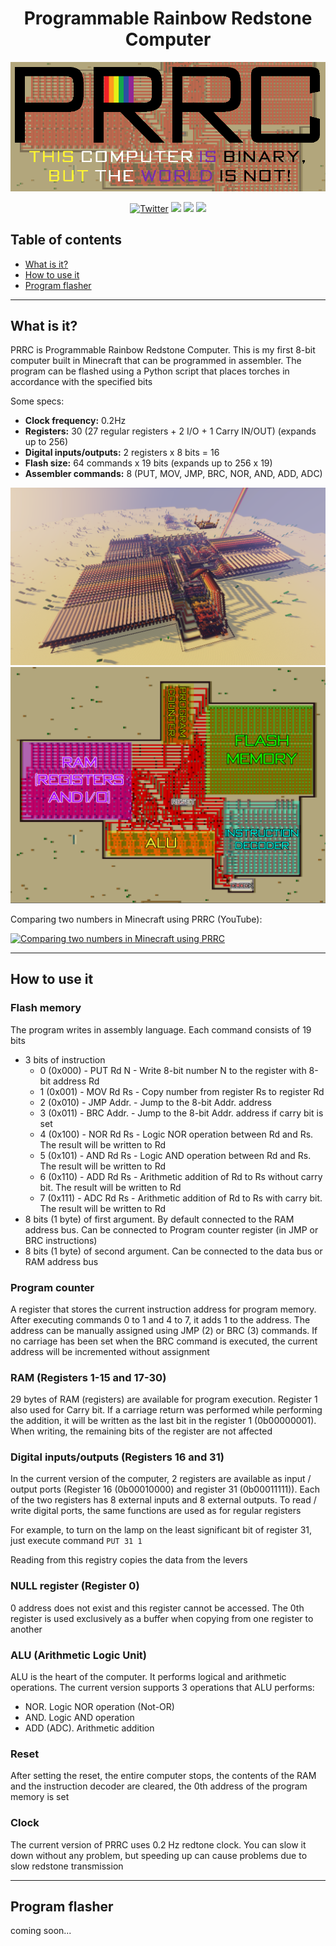 <h1 align="center">Programmable Rainbow Redstone Computer</h1>

<p align="center">
    <img src="LOGO.png" >
</p>

<div style="width:100%;text-align:center;">
    <p align="center">
        <a href="https://twitter.com/fern_hertz"><img alt="Twitter" src="https://img.shields.io/twitter/url?label=My%20twitter&style=social&url=https%3A%2F%2Ftwitter.com%2Ffern_hertz" ></a>
        <a href="https://youtu.be/6nqyTfuWk78"><img src="https://img.shields.io/badge/YouTube-PRRC%20Intro-red" ></a>
        <a href="https://github.com/XxOinvizioNxX/PRRC/stargazers"><img src="https://img.shields.io/github/stars/XxOinvizioNxX/PRRC" ></a>
        <a href="https://github.com/XxOinvizioNxX/PRRC/releases"><img src="https://img.shields.io/badge/download_map-1.12.2-informational?logo=Github&color=purple" ></a>
    </p>
</div>

## Table of contents

- [What is it?](#what-is-it)
- [How to use it](#how-to-use-it)
- [Program flasher](#program-flasher)

----------

## What is it?

PRRC is Programmable Rainbow Redstone Computer. This is my first 8-bit computer built in Minecraft that can be programmed in assembler. The program can be flashed using a Python script that places torches in accordance with the specified bits

Some specs:
- **Clock frequency:** 0.2Hz
- **Registers:** 30 (27 regular registers + 2 I/O + 1 Carry IN/OUT) (expands up to 256)
- **Digital inputs/outputs:** 2 registers x 8 bits = 16
- **Flash size:** 64 commands x 19 bits (expands up to 256 x 19)
- **Assembler commands:** 8 (PUT, MOV, JMP, BRC, NOR, AND, ADD, ADC)

<p align="center">
    <img src="SCREENSHOT.png" >
    <br >
    <img src="STRUCTURE.png" >
</p>

Comparing two numbers in Minecraft using PRRC (YouTube):

[![Comparing two numbers in Minecraft using PRRC](https://img.youtube.com/vi/6nqyTfuWk78/0.jpg)](https://www.youtube.com/watch?v=6nqyTfuWk78)

----------

## How to use it

### Flash memory

The program writes in assembly language. Each command consists of 19 bits
- 3 bits of instruction
  - 0 (0x000) - PUT Rd N  - Write 8-bit number N to the register with 8-bit address Rd
  - 1 (0x001) - MOV Rd Rs - Copy number from register Rs to register Rd
  - 2 (0x010) - JMP Addr. - Jump to the 8-bit Addr. address
  - 3 (0x011) - BRC Addr. - Jump to the 8-bit Addr. address if carry bit is set
  - 4 (0x100) - NOR Rd Rs - Logic NOR operation between Rd and Rs. The result will be written to Rd
  - 5 (0x101) - AND Rd Rs - Logic AND operation between Rd and Rs. The result will be written to Rd
  - 6 (0x110) - ADD Rd Rs - Arithmetic addition of Rd to Rs without carry bit. The result will be written to Rd
  - 7 (0x111) - ADC Rd Rs - Arithmetic addition of Rd to Rs with carry bit. The result will be written to Rd
- 8 bits (1 byte) of first argument. By default connected to the RAM address bus. Can be connected to Program counter register (in JMP or BRC instructions)
- 8 bits (1 byte) of second argument. Can be connected to the data bus or RAM address bus

### Program counter

A register that stores the current instruction address for program memory. After executing commands 0 to 1 and 4 to 7, it adds 1 to the address. The address can be manually assigned using JMP (2) or BRC (3) commands. If no carriage has been set when the BRC command is executed, the current address will be incremented without assignment

### RAM (Registers 1-15 and 17-30)

29 bytes of RAM (registers) are available for program execution.
Register 1 also used for Carry bit. If a carriage return was performed while performing the addition, it will be written as the last bit in the register 1 (0b00000001). When writing, the remaining bits of the register are not affected

### Digital inputs/outputs (Registers 16 and 31)

In the current version of the computer, 2 registers are available as input / output ports (Register 16 (0b00010000) and register 31 (0b00011111)). Each of the two registers has 8 external inputs and 8 external outputs. To read / write digital ports, the same functions are used as for regular registers

For example, to turn on the lamp on the least significant bit of register 31, just execute command `PUT 31 1`

Reading from this registry copies the data from the levers

### NULL register (Register 0)

0 address does not exist and this register cannot be accessed. The 0th register is used exclusively as a buffer when copying from one register to another

### ALU (Arithmetic Logic Unit)

ALU is the heart of the computer. It performs logical and arithmetic operations. The current version supports 3 operations that ALU performs:
- NOR. Logic NOR operation (Not-OR)
- AND. Logic AND operation
- ADD (ADC). Arithmetic addition

### Reset

After setting the reset, the entire computer stops, the contents of the RAM and the instruction decoder are cleared, the 0th address of the program memory is set

### Clock

The current version of PRRC uses 0.2 Hz redtone clock. You can slow it down without any problem, but speeding up can cause problems due to slow redstone transmission

----------

## Program flasher

coming soon...
